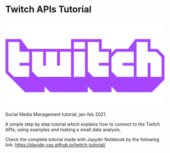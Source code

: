 # Twitch APIs Tutorial
![alt text](twitch_logo.png "Twitch")
Social Media Management tutorial, jan-feb 2021.

A simple step by step tutorial which explains how to connect to the Twitch APIs, using examples and making a small data analysis.

Check the complete tutorial made with Jupyter Notebook by the following link: https://davide-cas.github.io/twitch-tutorial/
